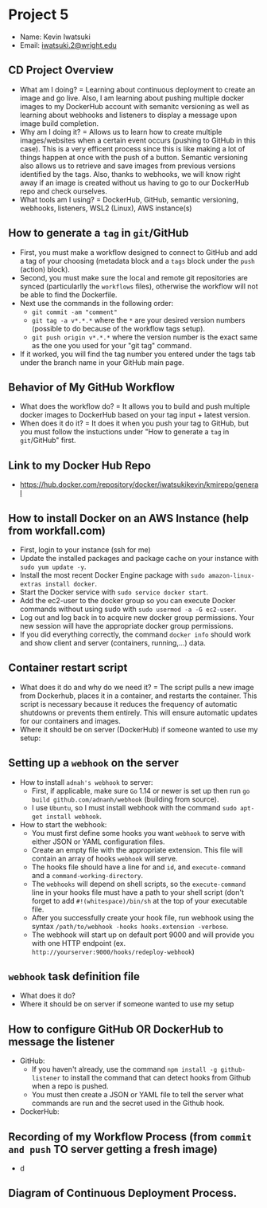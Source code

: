 # Project 5
- Name: Kevin Iwatsuki
- Email: iwatsuki.2@wright.edu
## CD Project Overview
- What am I doing? = Learning about continuous deployment to create an image and go live. Also, I am learning about pushing multiple docker images to my DockerHub account with semanitc versioning as well as learning about webhooks and listeners to display a message upon image build completion.
- Why am I doing it? = Allows us to learn how to create multiple images/websites when a certain event occurs (pushing to GitHub in this case). This is a very efficent process since this is like making a lot of things happen at once with the push of a button. Semantic versioning also allows us to retrieve and save images from previous versions identified by the tags. Also, thanks to webhooks, we will know right away if an image is created without us having to go to our DockerHub repo and check ourselves.
- What tools am I using? = DockerHub, GitHub, semantic versioning, webhooks, listeners, WSL2 (Linux), AWS instance(s)
## How to generate a `tag` in `git`/GitHub
- First, you must make a workflow designed to connect to GitHub and add a tag of your choosing (metadata block and a `tags` block under the `push` (action) block).
- Second, you must make sure the local and remote git repositories are synced (particularlly the `workflows` files), otherwise the workflow will not be able to find the Dockerfile.
- Next use the commands in the following order:
  - `git commit -am "comment"`
  - `git tag -a v*.*.*` where the `*` are your desired version numbers (possible to do because of the workflow tags setup).
  - `git push origin v*.*.*` where the version number is the exact same as the one you used for your "git tag" command.
- If it worked, you will find the tag number you entered under the tags tab under the branch name in your GitHub main page.
## Behavior of My GitHub Workflow
- What does the workflow do? = It allows you to build and push multiple docker images to DockerHub based on your tag input + latest version.
- When does it do it? = It does it when you push your tag to GitHub, but you must follow the instuctions under "How to generate a `tag` in `git`/GitHub" first.
## Link to my Docker Hub Repo 
- https://hub.docker.com/repository/docker/iwatsukikevin/kmirepo/general
## How to install Docker on an AWS Instance (help from workfall.com)
- First, login to your instance (ssh for me)
- Update the installed packages and package cache on your instance with `sudo yum update -y`.
- Install the most recent Docker Engine package with `sudo amazon-linux-extras install docker`.
- Start the Docker service with `sudo service docker start`.
- Add the ec2-user to the docker group so you can execute Docker commands without using sudo with `sudo usermod -a -G ec2-user`.
- Log out and log back in to acquire new docker group permissions. Your new session will have the appropriate docker group permissions.
- If you did everything correctly, the command `docker info` should work and show client and server (containers, running,...) data.  
## Container restart script 
- What does it do and why do we need it? = The script pulls a new image from Dockerhub, places it in a container, and restarts the container. This script is necessary because it reduces the frequency of automatic shutdowns or prevents them entirely. This will ensure automatic updates for our containers and images.
- Where it should be on server (DockerHub) if someone wanted to use my setup:
## Setting up a `webhook` on the server
- How to install `adnah's webhook` to server:
  - First, if applicable, make sure `Go` 1.14 or newer is set up then run `go build github.com/adnanh/webhook` (building from source).
  - I use `Ubuntu`, so I must install webhook with the command `sudo apt-get install webhook`.
- How to start the webhook:
  - You must first define some hooks you want `webhook` to serve with either JSON or YAML configuration files.
  - Create an empty file with the appropriate extension. This file will contain an array of hooks `webhook` will serve.
  - The hooks file should have a line for and `id`, and `execute-command` and a `command-working-directory`.
  - The `webhooks` will depend on shell scripts, so the `execute-command` line in your hooks file must have a path to your shell script (don't forget to add `#!(whitespace)/bin/sh` at the top of your executable file.
  - After you successfully create your hook file, run webhook using the syntax `/path/to/webhook -hooks hooks.extension -verbose`.
  - The webhook will start up on default port 9000 and will provide you with one HTTP endpoint (ex. `http://yourserver:9000/hooks/redeploy-webhook`)
## `webhook` task definition file
- What does it do?
- Where it should be on server if someone wanted to use my setup
## How to configure GitHub OR DockerHub to message the listener
- GitHub:
  - If you haven't already, use the command `npm install -g github-listener` to install the command that can detect hooks from Github when a repo is pushed.
  - You must then create a JSON or YAML file to tell the server what commands are run and the secret used in the Github hook.
- DockerHub:
## Recording of my Workflow Process (from `commit and push` TO server getting a fresh image)
- d
## Diagram of Continuous Deployment Process.
